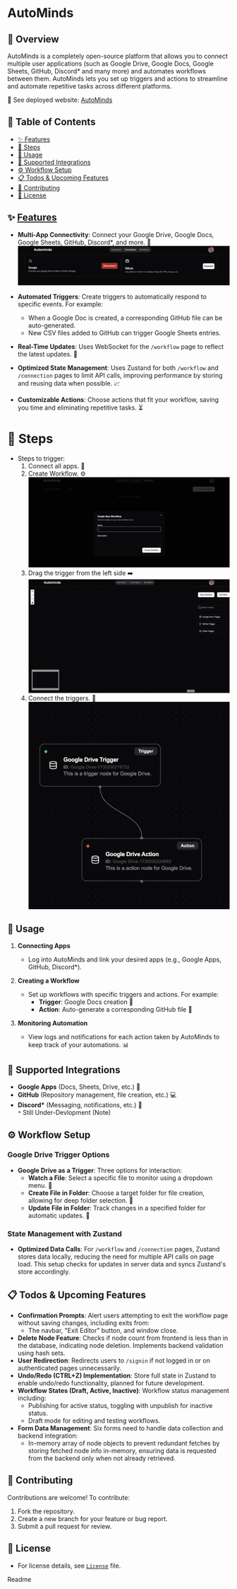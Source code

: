 # AutoMinds

## 🌟 Overview

AutoMinds is a completely open-source platform that allows you to connect multiple user applications (such as Google Drive, Google Docs, Google Sheets, GitHub, Discord\* and many more) and automates workflows between them. AutoMinds lets you set up triggers and actions to streamline and automate repetitive tasks across different platforms.

🔗 See deployed website: [AutoMinds](https://auto-minds-six.vercel.app/)

## 📑 Table of Contents

- [✨ Features](#features)
- [📘 Steps](#steps)
- [🔧 Usage](#usage)
- [🔗 Supported Integrations](#supported-integrations)
- [⚙️ Workflow Setup](#workflow-setup)
- [📋 Todos & Upcoming Features](#todos--upcoming-features)
- [🤝 Contributing](#contributing)
- [📜 License](#license)

## ✨ [Features](/features.md)

- **Multi-App Connectivity**: Connect your Google Drive, Google Docs, Google Sheets, GitHub, Discord\*, and more. 📂
  ![main_page](images/image.png)

- **Automated Triggers**: Create triggers to automatically respond to specific events. For example:

  - When a Google Doc is created, a corresponding GitHub file can be auto-generated.
  - New CSV files added to GitHub can trigger Google Sheets entries.

- **Real-Time Updates**: Uses WebSocket for the `/workflow` page to reflect the latest updates. 🔄

- **Optimized State Management**: Uses Zustand for both `/workflow` and `/connection` pages to limit API calls, improving performance by storing and reusing data when possible. 📈

- **Customizable Actions**: Choose actions that fit your workflow, saving you time and eliminating repetitive tasks. ⏳

# 📘 Steps

- Steps to trigger:
  1. Connect all apps. 🔗
  2. Create Workflow. ⚙️
     ![workflow-image](images/image1.png)
  3. Drag the trigger from the left side ➡️
     ![trigger-page](images/image2.png)
  4. Connect the triggers. 🔄
     ![connected-trigger](images/image3.png)

## 🔧 Usage

1. **Connecting Apps**

   - Log into AutoMinds and link your desired apps (e.g., Google Apps, GitHub, Discord\*).

2. **Creating a Workflow**

   - Set up workflows with specific triggers and actions. For example:
     - **Trigger**: Google Docs creation 📄
     - **Action**: Auto-generate a corresponding GitHub file 📂

3. **Monitoring Automation**
   - View logs and notifications for each action taken by AutoMinds to keep track of your automations. 📊

## 🔗 Supported Integrations

- **Google Apps** (Docs, Sheets, Drive, etc.) 📄
- **GitHub** (Repository management, file creation, etc.) 💻
- **Discord\*** (Messaging, notifications, etc.) 💬 <br>
  `*` Still Under-Devlopment (Note)

## ⚙️ Workflow Setup

### Google Drive Trigger Options

- **Google Drive as a Trigger**: Three options for interaction:
  - **Watch a File**: Select a specific file to monitor using a dropdown menu. 📂
  - **Create File in Folder**: Choose a target folder for file creation, allowing for deep folder selection. 📁
  - **Update File in Folder**: Track changes in a specified folder for automatic updates. 🔄

### State Management with Zustand

- **Optimized Data Calls**: For `/workflow` and `/connection` pages, Zustand stores data locally, reducing the need for multiple API calls on page load. This setup checks for updates in server data and syncs Zustand's store accordingly.

## 📋 Todos & Upcoming Features

- **Confirmation Prompts**: Alert users attempting to exit the workflow page without saving changes, including exits from:
  - The navbar, "Exit Editor" button, and window close.
- **Delete Node Feature**: Checks if node count from frontend is less than in the database, indicating node deletion. Implements backend validation using hash sets.
- **User Redirection**: Redirects users to `/signin` if not logged in or on authenticated pages unnecessarily.
- **Undo/Redo (CTRL+Z) Implementation**: Store full state in Zustand to enable undo/redo functionality, planned for future development.
- **Workflow States (Draft, Active, Inactive)**: Workflow status management including:
  - Publishing for active status, toggling with unpublish for inactive status.
  - Draft mode for editing and testing workflows.
- **Form Data Management**: Six forms need to handle data collection and backend integration:
  - In-memory array of node objects to prevent redundant fetches by storing fetched node info in-memory, ensuring data is requested from the backend only when not already retrieved.

## 🤝 Contributing

Contributions are welcome! To contribute:

1. Fork the repository.
2. Create a new branch for your feature or bug report.
3. Submit a pull request for review.

## 📜 License

- For license details, see [`License`](/LICENSE) file.


Readme